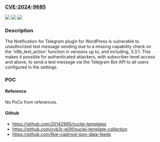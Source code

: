 ### [CVE-2024-9685](https://cve.mitre.org/cgi-bin/cvename.cgi?name=CVE-2024-9685)
![](https://img.shields.io/static/v1?label=Product&message=Notification%20for%20Telegram&color=blue)
![](https://img.shields.io/static/v1?label=Version&message=*%3C%3D%203.3.1%20&color=brighgreen)
![](https://img.shields.io/static/v1?label=Vulnerability&message=CWE-862%20Missing%20Authorization&color=brighgreen)

### Description

The Notification for Telegram plugin for WordPress is vulnerable to unauthorized test message sending due to a missing capability check on the 'nftb_test_action' function in versions up to, and including, 3.3.1. This makes it possible for authenticated attackers, with subscriber-level access and above, to send a test message via the Telegram Bot API to all users configured in the settings.

### POC

#### Reference
No PoCs from references.

#### Github
- https://github.com/20142995/nuclei-templates
- https://github.com/cyb3r-w0lf/nuclei-template-collection
- https://github.com/fkie-cad/nvd-json-data-feeds


